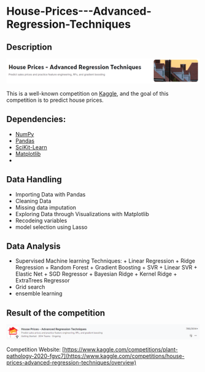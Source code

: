 # House-Prices---Advanced-Regression-Techniques

## Description
![image](https://github.com/JOE881003/House-Prices---Advanced-Regression-Techniques/blob/main/IMG/house%20prices%20title.png)

This is a well-known competition on [Kaggle](https://www.kaggle.com/competitions/house-prices-advanced-regression-techniques/overview), and the goal of this competition is to predict house prices.

## Dependencies:
* [NumPy](http://www.numpy.org/)
* [Pandas](http://pandas.pydata.org/)
* [SciKit-Learn](http://scikit-learn.org/stable/)
* [Matplotlib](http://matplotlib.org/)
* 
## Data Handling
*   Importing Data with Pandas
*   Cleaning Data
*   Missing data imputation
*   Exploring Data through Visualizations with Matplotlib
*   Recodeing variables
*   model selection using Lasso
  
## Data Analysis
*    Supervised Machine learning Techniques:
    +   Linear Regression
    +   Ridge Regression
    +   Random Forest
    +   Gradient Boosting
    +   SVR
    +   Linear SVR
    +   Elastic Net
    +   SGD Regressor
    +   Bayesian Ridge
    +   Kernel Ridge
    +   ExtraTrees Regressor
*    Grid search
*    ensemble learning

## Result of the competition
![image](https://github.com/JOE881003/House-Prices---Advanced-Regression-Techniques/blob/main/IMG/house%20prices%20result.png)

Competition Website: [https://www.kaggle.com/competitions/plant-pathology-2020-fgvc7](https://www.kaggle.com/competitions/house-prices-advanced-regression-techniques/overview)
